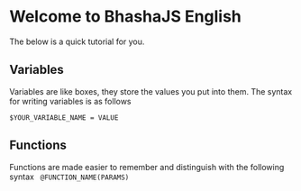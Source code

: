 # Welcome to BhashaJS English

The below is a quick tutorial for you.

## Variables

Variables are like boxes, they store the values you put into them.
The syntax for writing variables is as follows

`$YOUR_VARIABLE_NAME = VALUE`


## Functions
Functions are made easier to remember and distinguish with the following syntax
` @FUNCTION_NAME(PARAMS)`